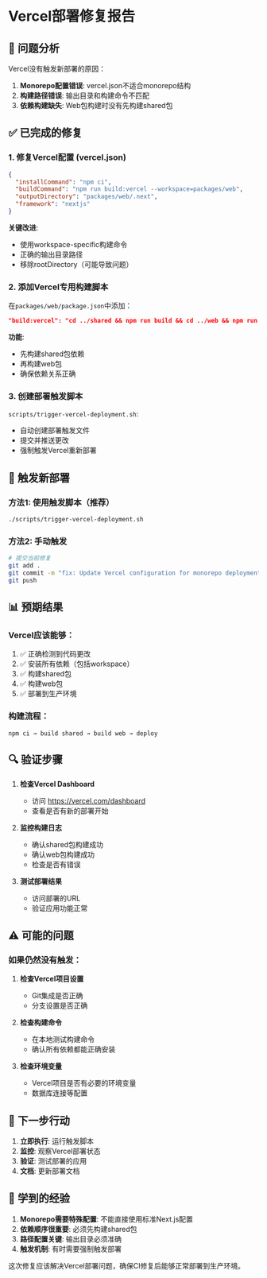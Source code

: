 # Vercel部署修复报告

## 🎯 问题分析
Vercel没有触发新部署的原因：
1. **Monorepo配置错误**: vercel.json不适合monorepo结构
2. **构建路径错误**: 输出目录和构建命令不匹配
3. **依赖构建缺失**: Web包构建时没有先构建shared包

## ✅ 已完成的修复

### 1. 修复Vercel配置 (vercel.json)
```json
{
  "installCommand": "npm ci",
  "buildCommand": "npm run build:vercel --workspace=packages/web",
  "outputDirectory": "packages/web/.next",
  "framework": "nextjs"
}
```

**关键改进**:
- 使用workspace-specific构建命令
- 正确的输出目录路径
- 移除rootDirectory（可能导致问题）

### 2. 添加Vercel专用构建脚本
在`packages/web/package.json`中添加：
```json
"build:vercel": "cd ../shared && npm run build && cd ../web && npm run build"
```

**功能**:
- 先构建shared包依赖
- 再构建web包
- 确保依赖关系正确

### 3. 创建部署触发脚本
`scripts/trigger-vercel-deployment.sh`:
- 自动创建部署触发文件
- 提交并推送更改
- 强制触发Vercel重新部署

## 🚀 触发新部署

### 方法1: 使用触发脚本（推荐）
```bash
./scripts/trigger-vercel-deployment.sh
```

### 方法2: 手动触发
```bash
# 提交当前修复
git add .
git commit -m "fix: Update Vercel configuration for monorepo deployment"
git push
```

## 📊 预期结果

### Vercel应该能够：
1. ✅ 正确检测到代码更改
2. ✅ 安装所有依赖（包括workspace）
3. ✅ 构建shared包
4. ✅ 构建web包
5. ✅ 部署到生产环境

### 构建流程：
```
npm ci → build shared → build web → deploy
```

## 🔍 验证步骤

1. **检查Vercel Dashboard**
   - 访问 https://vercel.com/dashboard
   - 查看是否有新的部署开始

2. **监控构建日志**
   - 确认shared包构建成功
   - 确认web包构建成功
   - 检查是否有错误

3. **测试部署结果**
   - 访问部署的URL
   - 验证应用功能正常

## ⚠️ 可能的问题

### 如果仍然没有触发：
1. **检查Vercel项目设置**
   - Git集成是否正确
   - 分支设置是否正确

2. **检查构建命令**
   - 在本地测试构建命令
   - 确认所有依赖都能正确安装

3. **检查环境变量**
   - Vercel项目是否有必要的环境变量
   - 数据库连接等配置

## 🎯 下一步行动

1. **立即执行**: 运行触发脚本
2. **监控**: 观察Vercel部署状态
3. **验证**: 测试部署的应用
4. **文档**: 更新部署文档

## 📝 学到的经验

1. **Monorepo需要特殊配置**: 不能直接使用标准Next.js配置
2. **依赖顺序很重要**: 必须先构建shared包
3. **路径配置关键**: 输出目录必须准确
4. **触发机制**: 有时需要强制触发部署

这次修复应该解决Vercel部署问题，确保CI修复后能够正常部署到生产环境。